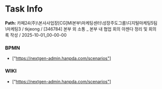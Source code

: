 # Task Info

**Path:** 카페24(주)\본사사업장\[CG]MI본부\마케팅센터\성장주도그룹\디지털마케팅5팀\마케팅3 / tkjeong / [346784] 본부 외 소통 _ 본부 내 협업 회의 아젠다 정리 및 회의록 작성 / 2025-10-01_00-00-00

### BPMN
- ["https://nextgen-admin.hanpda.com/scenarios"]

### WIKI
- ["https://nextgen-admin.hanpda.com/scenarios"]

